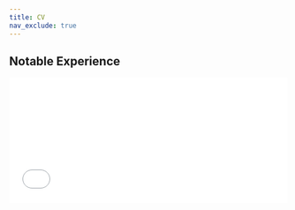 ```yaml
---
title: CV
nav_exclude: true
---
```


## Notable Experience

<iframe name="myiFrame" src="/assets/page/timeline.html" allowfullscreen="true" frameborder="0" id="iFrameResizer0" scrolling="no" style="min-height: 227px; width: 100%; overflow: hidden; height: auto"></iframe>
